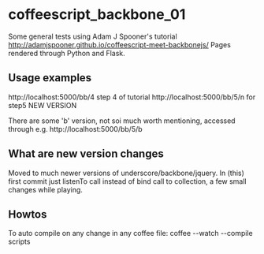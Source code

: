 coffeescript_backbone_01
========================
Some general tests using Adam J Spooner's tutorial http://adamjspooner.github.io/coffeescript-meet-backbonejs/
Pages rendered through Python and Flask.


Usage examples
--------------
http://localhost:5000/bb/4 step 4 of tutorial
http://localhost:5000/bb/5/n for step5 NEW VERSION

There are some 'b' version, not soi much worth mentioning, accessed through e.g. http://localhost:5000/bb/5/b


What are new version changes
----------------------------
Moved to much newer versions of underscore/backbone/jquery.
In (this) first commit just listenTo call instead of bind call to collection, a few small changes while playing.

Howtos
------
To auto compile on any change in any coffee file:
coffee --watch --compile scripts